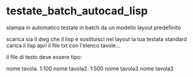 # testate_batch_autocad_lisp
stampa in automatico testate in batch da un modello layout predefinito 


scarica sia il dwg che il lisp e sostituisci nel layout la tua testata standard carica il lisp apri il file txt con l'elenco tavole...

il file di testo deve essere tipo:

nome tavola. 1:100
nome tavola2. 1:500
nome tavola3
nome tavola3
